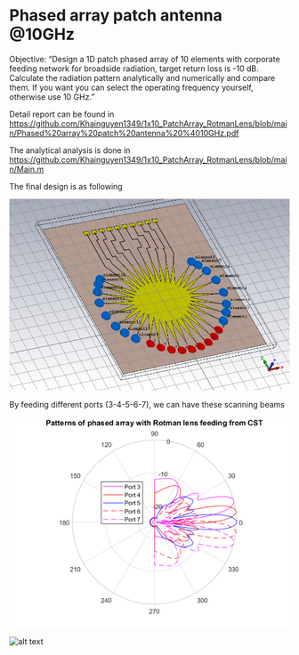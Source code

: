 # Phased array patch antenna @10GHz

Objective: “Design a 1D patch phased array of 10 elements with corporate feeding network for broadside radiation, target return loss is -10 dB. Calculate the radiation pattern analytically and numerically and compare them. If you want you can select the operating frequency yourself, otherwise use 10 GHz.”

Detail report can be found in https://github.com/Khainguyen1349/1x10_PatchArray_RotmanLens/blob/main/Phased%20array%20patch%20antenna%20%4010GHz.pdf

The analytical analysis is done in https://github.com/Khainguyen1349/1x10_PatchArray_RotmanLens/blob/main/Main.m

The final design is as following

![alt text](https://github.com/Khainguyen1349/1x10_PatchArray_RotmanLens/blob/main/Figures/Rotman/FinalStructure.png)

By feeding different ports (3-4-5-6-7), we can have these scanning beams

![alt text](https://github.com/Khainguyen1349/1x10_PatchArray_RotmanLens/blob/main/Figures/Rotman/Patterns.png)

![alt text](hhttps://github.com/Khainguyen1349/1x10_PatchArray_RotmanLens/blob/main/Figures/Rotman/AF0deg.png)
